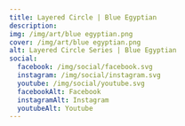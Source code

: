 ```yaml
---
title: Layered Circle | Blue Egyptian
description: 
img: /img/art/blue egyptian.png
cover: /img/art/blue egyptian.png
alt: Layered Circle Series | Blue Egyptian
social:
  facebook: /img/social/facebook.svg
  instagram: /img/social/instagram.svg
  youtube: /img/social/youtube.svg
  facebookAlt: Facebook
  instagramAlt: Instagram
  youtubeAlt: Youtube
---
```


